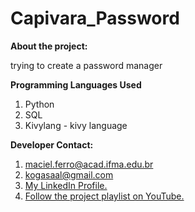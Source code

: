 # Capivara_Password

**About the project:**  

trying to create a password manager

**Programming Languages ​​Used**
1. Python
2. SQL
3. Kivylang - kivy language

**Developer Contact:**                                 
1. maciel.ferro@acad.ifma.edu.br                          
2. kogasaal@gmail.com                                  
3. [My LinkedIn Profile.](https://br.linkedin.com/in/saulo-ferro-maciel-74b65a1b8)
4. [Follow the project playlist on YouTube.](https://www.youtube.com/watch?v=TL6i_MWZZqY&list=PLUvyOEX2BqKdtBW_rWnEgr2eJSCkKGml4)
